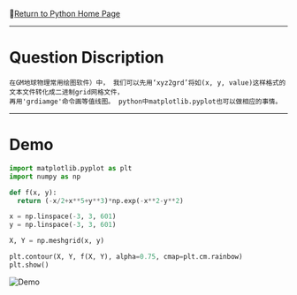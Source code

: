 :hotel:[Return to Python Home Page](https://github.com/geophydog/Python)

***

# Question Discription
```
在GM地球物理常用绘图软件）中， 我们可以先用‘xyz2grd’将如(x, y, value)这样格式的文本文件转化成二进制grid网格文件，
再用'grdiamge'命令画等值线图。 python中matplotlib.pyplot也可以做相应的事情。
```

***

# Demo
```python
import matplotlib.pyplot as plt
import numpy as np

def f(x, y):
  return (-x/2+x**5+y**3)*np.exp(-x**2-y**2)

x = np.linspace(-3, 3, 601)
y = np.linspace(-3, 3, 601)

X, Y = np.meshgrid(x, y)

plt.contour(X, Y, f(X, Y), alpha=0.75, cmap=plt.cm.rainbow)
plt.show()
```

![Demo]()
